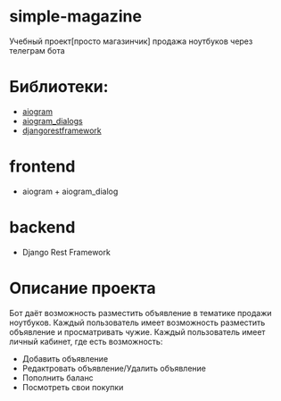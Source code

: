 # simple-magazine
Учебный проект[просто магазинчик] продажа ноутбуков через телеграм бота

# Библиотеки:
 - [aiogram](https://github.com/aiogram/aiogram) 
 - [aiogram_dialogs](https://github.com/Tishka17/aiogram_dialog/tree/master)
 - [djangorestframework](https://github.com/encode/django-rest-framework) 

# frontend
- aiogram + aiogram_dialog

# backend
- Django Rest Framework


# Описание проекта
Бот даёт возможность разместить объявление в тематике продажи ноутбуков. 
Каждый пользователь имеет возможность разместить объявление и просматривать чужие.
Каждый пользователь имеет личный кабинет, где есть возможность:
- Добавить объявление
- Редактровать объявление/Удалить объявление
- Пополнить баланс
- Посмотреть свои покупки
